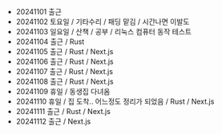 - 20241101 출근
- 20241102 토요일 / 기타수리 / 패딩 맡김 / 시간나면 이발도
- 20241103 일요일 / 산책 / 공부 / 리눅스 컴퓨터 동작 테스트
- 20241104 출근 / Rust
- 20241105 출근 / Rust / Next.js
- 20241106 출근 / Rust / Next.js
- 20241107 출근 / Rust / Next.js
- 20241108 출근 / Rust / Next.js
- 20241109 휴일 / 동생집 다녀옴
- 20241110 휴일 / 집 도착.. 어느정도 정리가 되었음 / Rust / Next.js
- 20241111 출근 / Rust / Next.js
- 20241112 출근 / Next.js
